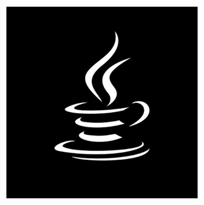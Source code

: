 <p align="center" width=50%>
  <img src="https://github.com/Macc0de/Java_collection/blob/main/coffee.jpg">
</p> 
